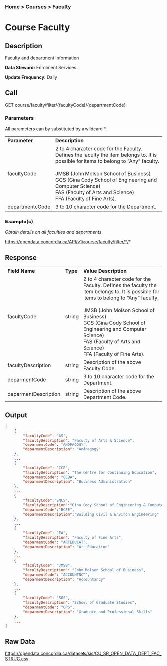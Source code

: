 ### [Home](../../README.md) > Courses > Faculty

# Course Faculty


## Description
Faculty and department information

**Data Steward:** Enrolment Services

**Update Frequency:** Daily

## Call
GET course/faculty/filter/{facultyCode}/{departmentCode}

### Parameters
All parameters can by substituted by a wildcard *.
<table>
    <tr>
        <td><b>Parameter</b></td>
        <td><b>Description</b></td>
    </tr>
    <tr>
        <td>facultyCode</td>
        <td>2 to 4 character code for the Faculty. Defines the faculty the item belongs to. It is possible for items to belong to “Any” faculty.<br><br>JMSB (John Molson School of Business)<br>GCS (Gina Cody School of Engineering and Computer Science) <br> FAS (Faculty of Arts and Science)<br> FFA (Faculty of Fine Arts).</td>
    </tr>
    <tr>
        <td>departmentcCode</td>
        <td>3 to 10 character code for the Department. </td>
    </tr>
</table>

### Example(s)
*Obtain details on all faculties and departments*

https://opendata.concordia.ca/API/v1/course/faculty/filter/*/*

## Response
<table>
    <tr>
        <td><b>Field Name</b></td>
        <td><b>Type</b></td>
        <td><b>Value Description</b></td>
    </tr>
    <tr>
        <td>facultyCode</td>
        <td>string</td>
        <td>2 to 4 character code for the Faculty. Defines the faculty the item belongs to. It is possible for items to belong to “Any” faculty.<br><br>JMSB (John Molson School of Business)<br>GCS (Gina Cody School of Engineering and Computer Science) <br> FAS (Faculty of Arts and Science)<br> FFA (Faculty of Fine Arts).</td>
    </tr>
    <tr>
        <td>facultyDescription</td>
        <td>string</td>
        <td>Description of the above Faculty Code. </td>
    </tr>
    <tr>
        <td>deparmentCode</td>
        <td>string</td>
        <td>3 to 10 character code for the Department. </td>
    </tr>
    <tr>
        <td>deparmentDescription</td>
        <td>string</td>
        <td>Description of the above Department Code. </td>
    </tr>
</table>

## Output
```JSON
[
    {
        "facultyCode": "AS",
        "facultyDescription": "Faculty of Arts & Science",
        "deparmentCode": "ANDRAGOGY",
        "deparmentDescription": "Andragogy"
    },
    ...
    {
        "facultyCode": "CCE",
        "facultyDescription": "The Centre for Continuing Education",
        "deparmentCode": "CEBA",
        "deparmentDescription": "Business Administration"
    },
    ...
    {
        "facultyCode":"ENCS",
        "facultyDescription":"Gina Cody School of Engineering & Computer Science",
        "deparmentCode":"BCEE",
        "deparmentDescription":"Building Civil & Environ Engineering"
    },
    ...
    {
        "facultyCode": "FA",
        "facultyDescription": "Faculty of Fine Arts",
        "deparmentCode": "ARTEDUCAT",
        "deparmentDescription": "Art Education"
    },
    ...
    {
        "facultyCode": "JMSB",
        "facultyDescription": "John Molson School of Business",
        "deparmentCode": "ACCOUNTNCY",
        "deparmentDescription": "Accountancy"
    },
    ...
    {
        "facultyCode": "SGS",
        "facultyDescription": "School of Graduate Studies",
        "deparmentCode": "GPS",
        "deparmentDescription": "Graduate and Professional Skills"
    },
    ...
]
```

## Raw Data
https://opendata.concordia.ca/datasets/sis/CU_SR_OPEN_DATA_DEPT_FAC_STRUC.csv